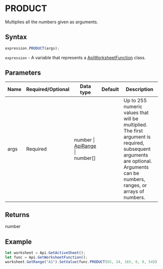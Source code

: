 # PRODUCT

Multiplies all the numbers given as arguments.

## Syntax

```javascript
expression.PRODUCT(args);
```

`expression` - A variable that represents a [ApiWorksheetFunction](../ApiWorksheetFunction.md) class.

## Parameters

| **Name** | **Required/Optional** | **Data type** | **Default** | **Description** |
| ------------- | ------------- | ------------- | ------------- | ------------- |
| args | Required | number \| [ApiRange](../../ApiRange/ApiRange.md) \| number[] |  | Up to 255 numeric values that will be multiplied. The first argument is required, subsequent arguments are optional. Arguments can be numbers, ranges, or arrays of numbers. |

## Returns

number

## Example



```javascript editor-xlsx
let worksheet = Api.GetActiveSheet();
let func = Api.GetWorksheetFunction();
worksheet.GetRange("A1").SetValue(func.PRODUCT(65, 34, 165, 6, 9, 54));
```

